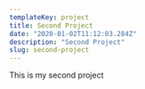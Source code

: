 ```yaml
---
templateKey: project
title: Second Project
date: "2020-01-02T11:12:03.284Z"
description: "Second Project"
slug: second-project
---
```

This is my second project